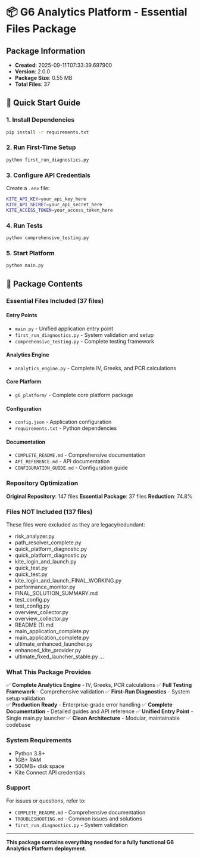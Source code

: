 # 📦 G6 Analytics Platform - Essential Files Package

## Package Information

- **Created**: 2025-09-11T07:33:39.697900
- **Version**: 2.0.0
- **Package Size**: 0.55 MB
- **Total Files**: 37

## 🚀 Quick Start Guide

### 1. Install Dependencies
```bash
pip install -r requirements.txt
```

### 2. Run First-Time Setup
```bash
python first_run_diagnostics.py
```

### 3. Configure API Credentials
Create a `.env` file:
```bash
KITE_API_KEY=your_api_key_here
KITE_API_SECRET=your_api_secret_here
KITE_ACCESS_TOKEN=your_access_token_here
```

### 4. Run Tests
```bash
python comprehensive_testing.py
```

### 5. Start Platform
```bash
python main.py
```

## 📁 Package Contents

### Essential Files Included (37 files)

#### Entry Points
- `main.py` - Unified application entry point
- `first_run_diagnostics.py` - System validation and setup
- `comprehensive_testing.py` - Complete testing framework

#### Analytics Engine
- `analytics_engine.py` - Complete IV, Greeks, and PCR calculations

#### Core Platform
- `g6_platform/` - Complete core platform package

#### Configuration
- `config.json` - Application configuration
- `requirements.txt` - Python dependencies

#### Documentation
- `COMPLETE_README.md` - Comprehensive documentation
- `API_REFERENCE.md` - API documentation
- `CONFIGURATION_GUIDE.md` - Configuration guide

### Repository Optimization

**Original Repository**: 147 files
**Essential Package**: 37 files
**Reduction**: 74.8%

### Files NOT Included (137 files)

These files were excluded as they are legacy/redundant:
- risk_analyzer.py
- path_resolver_complete.py
- quick_platform_diagnostic.py
- quick_platform_diagnostic.py
- kite_login_and_launch.py
- quick_test.py
- quick_test.py
- kite_login_and_launch_FINAL_WORKING.py
- performance_monitor.py
- FINAL_SOLUTION_SUMMARY.md
- test_config.py
- test_config.py
- overview_collector.py
- overview_collector.py
- README (1).md
- main_application_complete.py
- main_application_complete.py
- ultimate_enhanced_launcher.py
- enhanced_kite_provider.py
- ultimate_fixed_launcher_stable.py
...

### What This Package Provides

✅ **Complete Analytics Engine** - IV, Greeks, PCR calculations
✅ **Full Testing Framework** - Comprehensive validation
✅ **First-Run Diagnostics** - System setup validation  
✅ **Production Ready** - Enterprise-grade error handling
✅ **Complete Documentation** - Detailed guides and API reference
✅ **Unified Entry Point** - Single main.py launcher
✅ **Clean Architecture** - Modular, maintainable codebase

### System Requirements

- Python 3.8+
- 1GB+ RAM
- 500MB+ disk space
- Kite Connect API credentials

### Support

For issues or questions, refer to:
- `COMPLETE_README.md` - Comprehensive documentation
- `TROUBLESHOOTING.md` - Common issues and solutions
- `first_run_diagnostics.py` - System validation

---

**This package contains everything needed for a fully functional G6 Analytics Platform deployment.**
